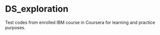 # DS_exploration
Test codes from enrolled IBM course in Coursera for learning and practice purposes.
